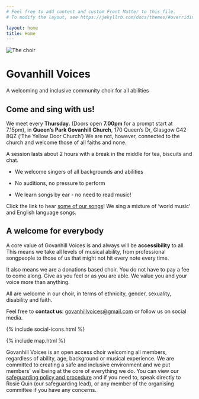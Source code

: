 ```yaml
---
# Feel free to add content and custom Front Matter to this file.
# To modify the layout, see https://jekyllrb.com/docs/themes/#overriding-theme-defaults

layout: home
title: Home
---
```


![The choir](/media/GV_GGmag.jpg)

# Govanhill Voices

A welcoming and inclusive community choir for all abilities

## Come and sing with us! 

We meet every **Thursday.** (Doors open **7.00pm** for a prompt start at 7.15pm), in **Queen’s Park Govanhill Church**, 170 Queen’s Dr, Glasgow G42 8QZ (‘The Yellow Door Church’) We are not, however, connected to the church and welcome those of all faiths and none.

A session lasts about 2 hours with a break in the middle for tea, biscuits and chat.

* We welcome singers of all backgrounds and abilities

* No auditions, no pressure to perform

* We learn songs by ear - no need to read music!

Click the link to hear [some of our songs](/songs)! We sing a mixture of ‘world music’ and English language songs.

## A welcome for everybody

A core value of Govanhill Voices is and always will be **accessibility** to all. This means we take all levels of musical ability, from professional songpeople to those of us that might not hit every note every time.

It also means we are a donations based choir. You do not have to pay a fee to come along. Give as you feel or as you are able. We value you and your voice more than anything.

All are welcome in our choir, in terms of ethnicity, gender, sexuality, disability and faith.

Feel free to **contact us**: [govanhillvoices@gmail.com](mailto:govanhillvoices@gmail.com) or follow us on social media.

{% include social-icons.html %}

{% include map.html %}


Govanhill Voices is an open access choir welcoming all members, regardless of ability, age, background or musical experience. We are committed to creating a safe and inclusive environment and we put members' wellbeing at the core of everything we do. You can view our [safeguarding policy and procedure](https://docs.google.com/document/d/1WXIQK37JwZHgfdRTPNX6kxaTklFRqYJY1-iORnKzy9w/edit?usp=sharing) and if you need to, speak directly to Rosie Quin (our safeguarding lead), or any member of the  organising committee if you have any concerns. 
